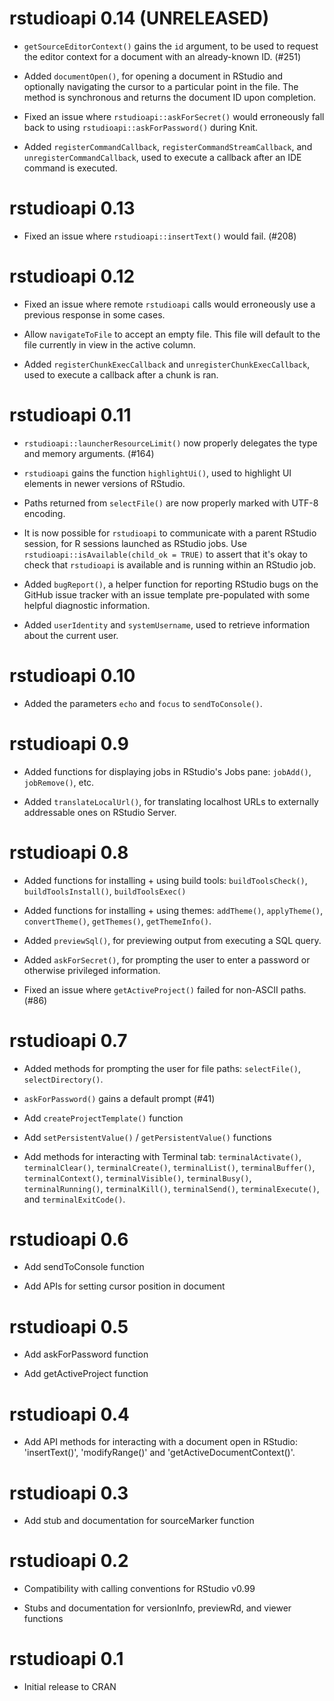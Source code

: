 
# rstudioapi 0.14 (UNRELEASED)

* `getSourceEditorContext()` gains the `id` argument, to be used to request
  the editor context for a document with an already-known ID. (#251)
  
* Added `documentOpen()`, for opening a document in RStudio and optionally
  navigating the cursor to a particular point in the file. The method is
  synchronous and returns the document ID upon completion.

* Fixed an issue where `rstudioapi::askForSecret()` would erroneously fall back
  to using `rstudioapi::askForPassword()` during Knit.

* Added `registerCommandCallback`, `registerCommandStreamCallback`, and
  `unregisterCommandCallback`, used to execute a callback after an IDE command
  is executed.
  

# rstudioapi 0.13

* Fixed an issue where `rstudioapi::insertText()` would fail. (#208)


# rstudioapi 0.12

* Fixed an issue where remote `rstudioapi` calls would erroneously use
  a previous response in some cases.
  
* Allow `navigateToFile` to accept an empty file. This file will default to the file
  currently in view in the active column.

* Added `registerChunkExecCallback` and `unregisterChunkExecCallback`, used to
  execute a callback after a chunk is ran.


# rstudioapi 0.11

* `rstudioapi::launcherResourceLimit()` now properly delegates the type
  and memory arguments. (#164)

* `rstudioapi` gains the function `highlightUi()`, used to highlight UI
  elements in newer versions of RStudio.
  
* Paths returned from `selectFile()` are now properly marked with
  UTF-8 encoding.

* It is now possible for `rstudioapi` to communicate with a parent RStudio
  session, for R sessions launched as RStudio jobs. Use
  `rstudioapi::isAvailable(child_ok = TRUE)` to assert that it's okay to check
  that `rstudioapi` is available and is running within an RStudio job.

* Added `bugReport()`, a helper function for reporting RStudio bugs
  on the GitHub issue tracker with an issue template pre-populated
  with some helpful diagnostic information.

* Added `userIdentity` and `systemUsername`, used to retrieve information about
  the current user.


# rstudioapi 0.10

* Added the parameters `echo` and `focus` to `sendToConsole()`.


# rstudioapi 0.9

* Added functions for displaying jobs in RStudio's Jobs pane: `jobAdd()`, `jobRemove()`, etc.

* Added `translateLocalUrl()`, for translating localhost URLs to externally addressable ones on RStudio Server.


# rstudioapi 0.8

* Added functions for installing + using build tools:
  `buildToolsCheck()`, `buildToolsInstall()`, `buildToolsExec()`
  
* Added functions for installing + using themes: `addTheme()`, `applyTheme()`,
  `convertTheme()`, `getThemes()`, `getThemeInfo()`.

* Added `previewSql()`, for previewing output from executing a SQL query.

* Added `askForSecret()`, for prompting the user to enter a password or otherwise privileged information.

* Fixed an issue where `getActiveProject()` failed for non-ASCII paths. (#86)

# rstudioapi 0.7

* Added methods for prompting the user for file paths: `selectFile()`,
  `selectDirectory()`.

* `askForPassword()` gains a default prompt (#41)

* Add `createProjectTemplate()` function

* Add `setPersistentValue()` / `getPersistentValue()` functions

* Add methods for interacting with Terminal tab:
  `terminalActivate()`, `terminalClear()`, `terminalCreate()`, `terminalList()`,
  `terminalBuffer()`, `terminalContext()`, `terminalVisible()`, `terminalBusy()`,
  `terminalRunning()`, `terminalKill()`, `terminalSend()`, `terminalExecute()`,
  and `terminalExitCode()`.


# rstudioapi 0.6

* Add sendToConsole function

* Add APIs for setting cursor position in document


# rstudioapi 0.5

* Add askForPassword function

* Add getActiveProject function


# rstudioapi 0.4

* Add API methods for interacting with a document open in RStudio: 'insertText()', 'modifyRange()' and 'getActiveDocumentContext()'.


# rstudioapi 0.3

* Add stub and documentation for sourceMarker function


# rstudioapi 0.2

* Compatibility with calling conventions for RStudio v0.99

* Stubs and documentation for versionInfo, previewRd, and viewer functions


# rstudioapi 0.1

* Initial release to CRAN
